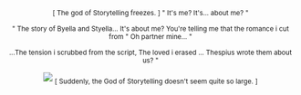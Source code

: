 
</div>

<div align="center">
  


<sub>[ The god of Storytelling freezes. ] " It's me? It's... about me? " </sub> 

<sub> " The story of Byella and Styella... It's about me? </sub> 
<sub> You're telling me that the romance i cut from " Oh partner mine... " </sub> 

<sub> ...The tension i scrubbed from the script, </sub> 
<sub> The loved i erased </sub> 
<sub> ... Thespius wrote them about us? " </sub> 



![](https://files.catbox.moe/6yia16.png)
<sub> [ Suddenly, the God of Storytelling doesn't seem quite so large. ] </sub> 

</div>

